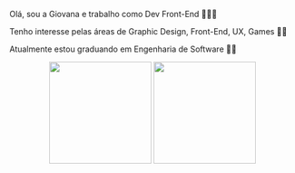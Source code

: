 Olá, sou a Giovana e trabalho como Dev Front-End 🌷✨💜

Tenho interesse pelas áreas de Graphic Design, Front-End, UX, Games 🥰💜

Atualmente estou graduando em Engenharia de Software 🚀✨

<div align="center">
  <img height="180em" src="https://github-readme-stats.vercel.app/api?username=GiovanaMv&show_icons=true&theme=default&include_all_commits=true&count_private=true"/>
  <img height="180em" src="https://github-readme-stats.vercel.app/api/top-langs/?username=GiovanaMv&layout=compact&langs_count=7&theme=default"/>
</div>
